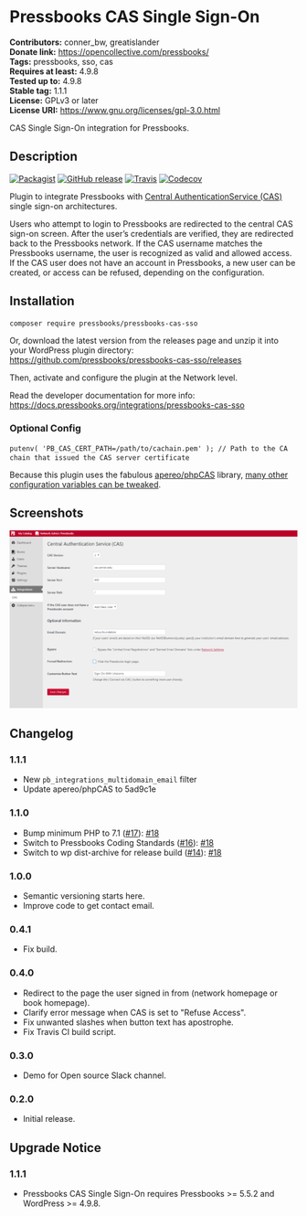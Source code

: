 # Pressbooks CAS Single Sign-On 
**Contributors:** conner_bw, greatislander  
**Donate link:** https://opencollective.com/pressbooks/  
**Tags:** pressbooks, sso, cas  
**Requires at least:** 4.9.8  
**Tested up to:** 4.9.8  
**Stable tag:** 1.1.1  
**License:** GPLv3 or later  
**License URI:** https://www.gnu.org/licenses/gpl-3.0.html  

CAS Single Sign-On integration for Pressbooks.


## Description 

[![Packagist](https://img.shields.io/packagist/v/pressbooks/pressbooks-cas-sso.svg?style=flat-square)](https://packagist.org/packages/pressbooks/pressbooks-cas-sso) [![GitHub release](https://img.shields.io/github/release/pressbooks/pressbooks-cas-sso.svg?style=flat-square)](https://github.com/pressbooks/pressbooks-cas-sso/releases) [![Travis](https://img.shields.io/travis/pressbooks/pressbooks-cas-sso.svg?style=flat-square)](https://travis-ci.org/pressbooks/pressbooks-cas-sso/) [![Codecov](https://img.shields.io/codecov/c/github/pressbooks/pressbooks-cas-sso.svg?style=flat-square)](https://codecov.io/gh/pressbooks/pressbooks-cas-sso)

Plugin to integrate Pressbooks with [Central AuthenticationService (CAS)](http://en.wikipedia.org/wiki/Central_Authentication_Service) single sign-on architectures.

Users who attempt to login to Pressbooks are redirected to the central CAS sign-on screen. After the user’s credentials are verified, they are redirected back to the Pressbooks
network. If the CAS username matches the Pressbooks username, the user is recognized as valid and allowed access. If the CAS user does not have an account in Pressbooks, a new
user can be created, or access can be refused, depending on the configuration.


## Installation 

```
composer require pressbooks/pressbooks-cas-sso
```

Or, download the latest version from the releases page and unzip it into your WordPress plugin directory: https://github.com/pressbooks/pressbooks-cas-sso/releases

Then, activate and configure the plugin at the Network level.

Read the developer documentation for more info: https://docs.pressbooks.org/integrations/pressbooks-cas-sso



### Optional Config 

    putenv( 'PB_CAS_CERT_PATH=/path/to/cachain.pem' ); // Path to the CA chain that issued the CAS server certificate

Because this plugin uses the fabulous [apereo/phpCAS](https://github.com/apereo/phpCAS) library, [many other configuration variables can be tweaked](https://github.com/apereo/phpCAS/tree/master/docs/examples).


## Screenshots 

![Pressbooks CAS Administration.](screenshot-1.png)


## Changelog 

### 1.1.1 
 * New `pb_integrations_multidomain_email` filter
 * Update apereo/phpCAS to 5ad9c1e


### 1.1.0 
* Bump minimum PHP to 7.1 ([#17](https://github.com/pressbooks/pressbooks-cas-sso/issues/17)): [#18](https://github.com/pressbooks/pressbooks-cas-sso/pull/18)
* Switch to Pressbooks Coding Standards ([#16](https://github.com/pressbooks/pressbooks-cas-sso/issues/16)): [#18](https://github.com/pressbooks/pressbooks-cas-sso/pull/18)
* Switch to wp dist-archive for release build ([#14](https://github.com/pressbooks/pressbooks-cas-sso/issues/14)): [#18](https://github.com/pressbooks/pressbooks-cas-sso/pull/18)


### 1.0.0 
* Semantic versioning starts here.
* Improve code to get contact email.


### 0.4.1 
* Fix build.


### 0.4.0 
* Redirect to the page the user signed in from (network homepage or book homepage).
* Clarify error message when CAS is set to "Refuse Access".
* Fix unwanted slashes when button text has apostrophe.
* Fix Travis CI build script.


### 0.3.0 
* Demo for Open source Slack channel.


### 0.2.0 
* Initial release.


## Upgrade Notice 


### 1.1.1 
* Pressbooks CAS Single Sign-On requires Pressbooks >= 5.5.2 and WordPress >= 4.9.8.
